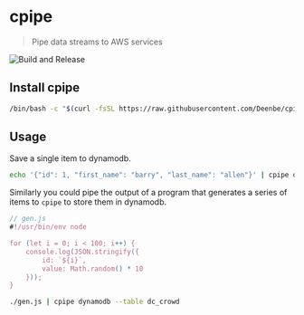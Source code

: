 # cpipe

> Pipe data streams to AWS services

![Build and Release](https://github.com/buddyspike/cpipe/workflows/Build%20and%20Release/badge.svg)

## Install cpipe

```sh
/bin/bash -c "$(curl -fsSL https://raw.githubusercontent.com/Deenbe/cpipe/master/install.sh)"
```

## Usage

Save a single item to dynamodb.
```sh
echo '{"id": 1, "first_name": "barry", "last_name": "allen"}' | cpipe dynamodb --table dc_crowd
```

Similarly you could pipe the output of a program that generates a series of items to `cpipe` to store them in dynamodb.
```js
// gen.js
#!/usr/bin/env node

for (let i = 0; i < 100; i++) {
    console.log(JSON.stringify({
        id: `${i}`,
        value: Math.random() * 10
    }));
}
```

```sh
./gen.js | cpipe dynamodb --table dc_crowd
```


